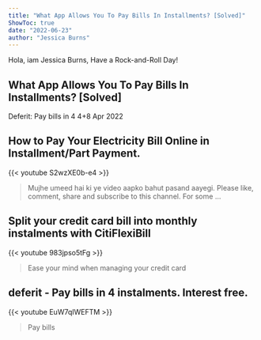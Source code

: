 ```yaml
---
title: "What App Allows You To Pay Bills In Installments? [Solved]"
ShowToc: true 
date: "2022-06-23"
author: "Jessica Burns" 
---
```


Hola, iam Jessica Burns, Have a Rock-and-Roll Day!
## What App Allows You To Pay Bills In Installments? [Solved]
Deferit: Pay bills in 4 4+8 Apr 2022

## How to Pay Your Electricity Bill Online in Installment/Part Payment.
{{< youtube S2wzXE0b-e4 >}}
>Mujhe umeed hai ki ye video aapko bahut pasand aayegi. Please like, comment, share and subscribe to this channel. For some ...

## Split your credit card bill into monthly instalments with CitiFlexiBill
{{< youtube 983jpso5tFg >}}
>Ease your mind when managing your credit card 

## deferit - Pay bills in 4 instalments. Interest free.
{{< youtube EuW7qIWEFTM >}}
>Pay bills

